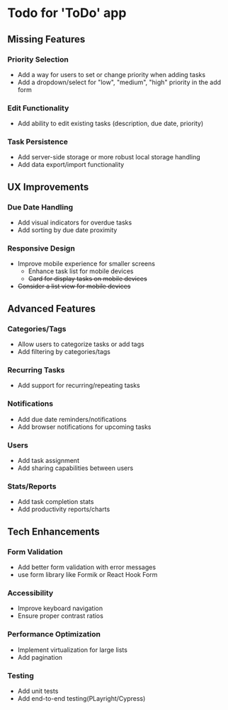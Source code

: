 # Todo for 'ToDo' app 

## Missing Features

### Priority Selection
- Add a way for users to set or change priority when adding tasks
- Add a dropdown/select for "low", "medium", "high" priority in the add form

### Edit Functionality
- Add ability to edit existing tasks (description, due date, priority)

### Task Persistence
- Add server-side storage or more robust local storage handling
- Add data export/import functionality

## UX Improvements

### Due Date Handling
- Add visual indicators for overdue tasks
- Add sorting by due date proximity

### Responsive Design
- Improve mobile experience for smaller screens
  - Enhance task list for mobile devices
  - ~~Card for display tasks on mobile devices~~
- ~~Consider a list view for mobile devices~~

## Advanced Features

### Categories/Tags
- Allow users to categorize tasks or add tags
- Add filtering by categories/tags

### Recurring Tasks
- Add support for recurring/repeating tasks

### Notifications
- Add due date reminders/notifications
- Add browser notifications for upcoming tasks

### Users
- Add task assignment
- Add sharing capabilities between users

### Stats/Reports
- Add task completion stats
- Add productivity reports/charts

## Tech Enhancements

### Form Validation
- Add better form validation with error messages
- use form library like Formik or React Hook Form

### Accessibility
- Improve keyboard navigation
- Ensure proper contrast ratios

### Performance Optimization
- Implement virtualization for large lists
- Add pagination

### Testing
- Add unit tests
- Add end-to-end testing(PLayright/Cypress)